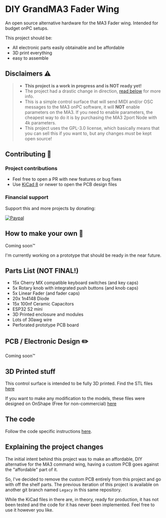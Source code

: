 # DIY GrandMA3 Fader Wing

An open source alternative hardware for the MA3 Fader wing. Intended for budget onPC setups.

This project should be:

- All electronic parts easily obtainable and be affordable
- 3D print everything
- easy to assemble

## Disclaimers ⚠️

> - **This project is a work in progress and is NOT ready yet!**
> - The project had a drastic change in direction, [read below](#explaining-the-project-changes) for more info.
> - This is a simple control surface that will send MIDI and/or OSC messages to the MA3 onPC software, it will **NOT** enable parameters on the MA3. If you need to enable parameters, the cheapest way to do it is by purchasing the MA3 2port Node with 4k parameters.
> - This project uses the GPL-3.0 license, which basically means that you can sell this if you want to, but any changes *must* be kept open source!

## Contributing 🤝

### Project contributions

- Feel free to open a PR with new features or bug fixes
- Use [KiCad 8](https://www.kicad.org/download/) or newer to open the PCB design files

### Financial support

Support this and more projects by donating:

[![Paypal](https://user-images.githubusercontent.com/8310271/225498353-9d0a672d-ed45-4fed-9838-11d71ee49c28.png)](https://www.paypal.com/donate/?hosted_button_id=683D7S6KLX7EA)

## How to make your own 🚀

Coming soon™

I'm currently working on a prototype that should be ready in the near future.

## Parts List (NOT FINAL!)

- 15x Cherry MX compatible keyboard switches (and key caps)
- 5x Rotary knob with integrated push buttons (and knob caps)
- 5x Linear Fader (and fader caps)
- 20x 1n4148 Diode
- 15x 100nf Ceramic Capacitors
- ESP32 S2 mini
- 3D Printed enclosure and modules
- Lots of 30awg wire
- Perforated prototype PCB board

## PCB / Electronic Design ✏️

Coming soon™

## 3D Printed stuff

This control surface is intended to be fully 3D printed. Find the STL files [here](3D%20Print/)

If you want to make any modification to the models, these files were designed on OnShape (Free for non-commercial) [here](https://cad.onshape.com/documents/7848fe66a3315e098e2f40d5/w/8da4d24561bb0df992c0092a/e/0479437bc9edfbd2480cdb29)

## The code

Follow the code specific instructions [here](Code/README.md).

## Explaining the project changes

The initial intent behind this project was to make an affordable, DIY alternative for the MA3 command wing, having a custom PCB goes against the "affordable" part of it.

So, I've decided to remove the custom PCB entirely from this project and go with off the shelf parts. The previous iteration of this project is available on another git branch named `Legacy` in this same repository.

While the KiCad files in there are, in theory, ready for production, it has not been tested and the code for it has never been implemented. Feel free to use it however you like.
